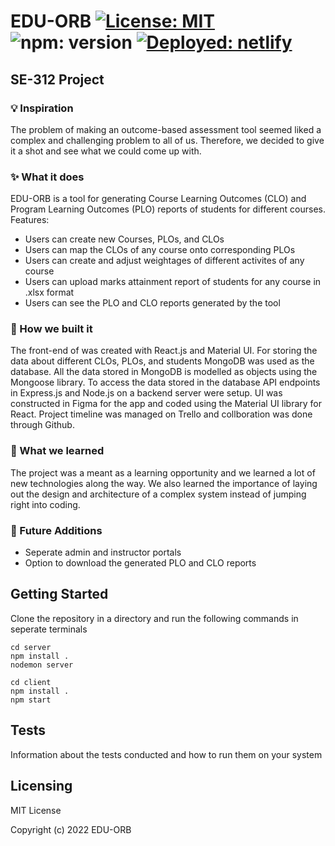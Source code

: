 # EDU-ORB [![License: MIT](https://img.shields.io/badge/License-MIT-yellow.svg)](https://opensource.org/licenses/MIT) ![npm: version](https://img.shields.io/npm/v/npm) [![Deployed: netlify](https://img.shields.io/static/v1?label=Deployed&message=netlify&color=blueviolet)](https://eduorb.netlify.app/)

## SE-312 Project

### 💡 Inspiration

The problem of making an outcome-based assessment tool seemed liked a complex and challenging problem to all of us. Therefore, we decided to give it a shot and see what we could come up with.

### ✨ What it does

EDU-ORB is a tool for generating Course Learning Outcomes (CLO) and Program Learning Outcomes (PLO) reports of students for different courses. Features:

- Users can create new Courses, PLOs, and CLOs
- Users can map the CLOs of any course onto corresponding PLOs
- Users can create and adjust weightages of different activites of any course
- Users can upload marks attainment report of students for any course in .xlsx format
- Users can see the PLO and CLO reports generated by the tool

### 🔨 How we built it

The front-end of was created with React.js and Material UI. For storing the data about different CLOs, PLOs, and students MongoDB was used as the database. All the data stored in MongoDB is modelled as objects using the Mongoose library. To access the data stored in the database API endpoints in Express.js and Node.js on a backend server were setup.
UI was constructed in Figma for the app and coded using the Material UI library for React.
Project timeline was managed on Trello and collboration was done through Github.

### 🧠 What we learned

The project was a meant as a learning opportunity and we learned a lot of new technologies along the way. We also learned the importance of laying out the design and architecture of a complex system instead of jumping right into coding.

### 🔮 Future Additions

- Seperate admin and instructor portals
- Option to download the generated PLO and CLO reports

## Getting Started

Clone the repository in a directory and run the following commands in seperate terminals

```git clone
cd server
npm install .
nodemon server
```

```
cd client
npm install .
npm start
```

## Tests

Information about the tests conducted and how to run them on your system

## Licensing

MIT License

Copyright (c) 2022 EDU-ORB
